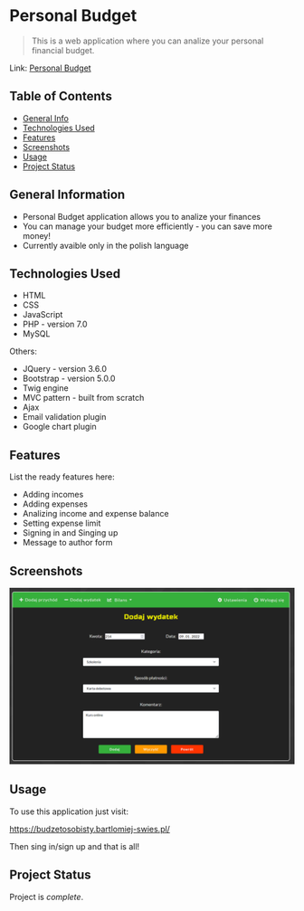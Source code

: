 # Personal Budget
> This is a web application where you can analize your personal financial budget.

Link: [Personal Budget](https://budzetosobisty.bartlomiej-swies.pl/)

## Table of Contents
* [General Info](#general-information)
* [Technologies Used](#technologies-used)
* [Features](#features)
* [Screenshots](#screenshots)
* [Usage](#usage)
* [Project Status](#project-status)

## General Information
- Personal Budget application allows you to analize your finances
- You can manage your budget more efficiently - you can save more money!
- Currently avaible only in the polish language


## Technologies Used
- HTML
- CSS
- JavaScript
- PHP - version 7.0
- MySQL

Others:
- JQuery - version 3.6.0
- Bootstrap - version 5.0.0
- Twig engine
- MVC pattern - built from scratch
- Ajax
- Email validation plugin
- Google chart plugin

## Features
List the ready features here:
- Adding incomes
- Adding expenses
- Analizing income and expense balance
- Setting expense limit
- Signing in and Singing up 
- Message to author form

## Screenshots
![Screen](https://github.com/Bartek030/BudgetMVC/blob/main/screen.PNG?raw=true)

## Usage
To use this application just visit:

https://budzetosobisty.bartlomiej-swies.pl/

Then sing in/sign up and that is all!

## Project Status
Project is _complete_.
